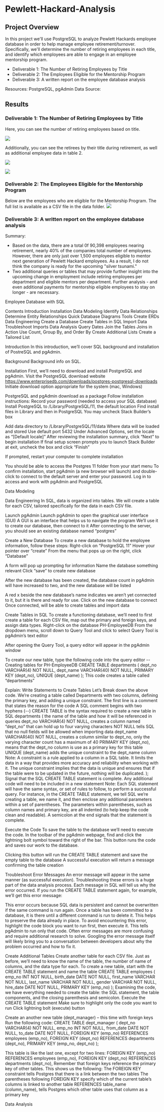 # Pewlett-Hackard-Analysis

## Project Overview
In this project we'll use PostgreSQL to analyze Pewlett Hackards employee database in order to help manage employee retirement/turnover. Specifically, we'll determine the number of retiring employees in each title, and identify which employees are able to engage in an employee mentorship program.

- Deliverable 1: The Number of Retiring Employees by Title
- Deliverable 2: The Employees Eligible for the Mentorship Program
- Deliverable 3: A written report on the employee database analysis

Resources: PostgreSQL, pgAdmin
Data Source: 

## Results

### Deliverable 1: The Number of Retiring Employees by Title

Here, you can see the number of retiring employees based on title.

![](retiring_titles.PNG)


Additionally, you can see the retirees by their title during retirement, as well as additional employee data in table 2.

![](unique_titles.PNG)

![](retirement_titles.PNG)



### Deliverable 2: The Employees Eligible for the Mentorship Program

Below are the employees who are eligible for the Mentorship Program. The full list is available as a CSV file in the data folder.
![](SQL2.PNG)

### Deliverable 3: A written report on the employee database analysis
Summary: 
- Based on the data, there are a total 0f 90,398 employees nearing retirement, nearly 40% of the companies total number of employees. However, there are only just over 1,500 employees eligible to mentor next generation of Pewlett Hackard employees. As a result, I do not think the company is ready for the upcoming "silver tsunami."
- Two additional queries or tables that may provide further insight into the upcoming change in employment include retiring employees per department and eligible mentors per department. Further analysis - and even additional payments for mentorship eligible employees to stay on longer - are necessary.


Employee Database with SQL


Contents
Introduction
Installation
Data Modeling
Identify Data Relationships
Determine Entity Relationships
Quick Database Diagrams Tools
Create ERDs
Data Engineering
Create a Database
Create Tables in SQL
Import Data
Troubleshoot Imports
Data Analysis
Query Dates
Join the Tables
Joins in Action
Use Count, Group By, and Order By
Create Additional Lists
Create a Tailored List


Introduction
In this introduction, we’ll cover SQL background and installation of PostreSQL and pgAdmin.

Background
Background info on SQL.

Installation
First, we’ll need to download and install PostgreSQL and pgAdmin.
Visit the PostgreSQL download website
https://www.enterprisedb.com/downloads/postgres-postgresql-downloads
Initiate download option appropriate for the system (mac, Windows)

PostgreSQL and pgAdmin download as a package
Follow installation instructions:
Record your password (needed to access your SQL database)
Install PostgreSQL to /Library/PostgreSQL/11, the default location
Find install files in Library and then in PostgreSQL
You may uncheck Stack Builder’s box

Add data directory to /Library/PostgreSQL/11/data
Where data will be loaded and stored
Use default port 5432
Under Advanced Options, set the locale as “[Default locale]”
After reviewing the installation summary, click “Next” to begin installation
If final setup screen prompts you to launch Stack Builder at exit, uncheck the box and click “Finish”

If prompted, restart your computer to complete installation

You should be able to access the Postgres 11 folder from your start menu
To confirm installation, start pgAdmin (a new browser will launch) and double-click to connect to the default server and enter your password.
Log in to access and work with pgAdmin and PostgreSQL




Data Modeling



Data Engineering
In SQL, data is organized into tables. We will create a table for each CSV, tailored specifically for the data in each CSV file.

Launch pgAdmin
Launch pgAdmin to open the graphical user interface (GUI)
A GUI is an interface that helps us to navigate the program
We’ll use it to create our database, then connect to it
After connecting to the server, you should see an existing database named “postgres”



Create a New Database
To create a new database to hold the employee information, follow these steps:
Right-click on “PostgreSQL 11”
Hover your pointer over “create”
From the menu that pops up on the right, click “Database”

 A form will pop up prompting for information
Name the database something relevant
Click “save” to create new database

After the new database has been created, the database count in pgAdmin will have increased to two, and the new database will be listed

A red x beside the new database’s name indicates we aren’t yet connected to it, but it is there and ready for use.
Click on the new database to connect
Once connected, will be able to create tables and import data

Create Tables in SQL
To create a functioning database, we’ll need to first create a table for each CSV file, map out the primary and foreign keys, and assign data types.
Right-click on the database PH-EmployeeDB
From the dropdown menu, scroll down to Query Tool and click to select
Query Tool is pgAdmin’s text editor

After opening the Query Tool, a query editor will appear in the pgAdmin window

To create our new table, type the following code into the query editor
-- Creating tables for PH-EmployeeDB
CREATE TABLE departments (
	dept_no VARCHAR(4) NOT NULL,
	dept_name VARCHAR(40) NOT NULL,
	PRIMARY KEY (dept_no),
	UNIQUE (dept_name)
);
This code creates a table called “departments”

Explain: Write Statements to Create Tables
Let’s Break down the above code. We’re creating a table called Departments with two columns, defining the primary key, and adding a unique constraint.
The first line is a comment that states the reason for the code
A SQL comment begins with two hyphens (--)
CREATE TABLE is the syntax required to create a new table in SQL
departments (
the name of the table and how it will be referenced in queries
dept_no VARCHAR(4) NOT NULL, 
creates a column named “dept_no” that can hold up to four varying characters
NOT NULL tells SQL that no null fields will be allowed when importing data
dept_name VARCHAR(40) NOT NULL, 
creates a column similar to dept_no, only the varying character count has a maximum of 40
PRIMARY KEY (dept_no), 
means that the dept_no column is use as a primary key for this table
UNIQUE (dept_name) 
adds the unique constraint to the dept_name column
Note: A constraint is a rule applied to a column in a SQL table. It limits the data in a way that provides more accuracy and reliability when working with it. The unique constraint implies that the data is unique and ensures that if the table were to be updated in the future, nothing will be duplicated.
); 
Signal that the SQL CREATE TABLE statement is complete.
Any additional code will need to be included in a new statement
Note: Each SQL statement will have the same syntax, or set of rules to follow, to perform a successful query. For instance, in the CREATE TABLE statement, we tell SQL we’re creating a table, we name it, and then enclose any additional parameters within a set of parentheses. The parameters within parentheses, such as column names and primary key, are all indented (to help keep the code clean and readable). A semicolon at the end signals that the statement is complete.

Execute the Code
To save the table to the database we’ll need to execute the code. In the toolbar of the pgAdmin webpage, find and click the lightning bolt symbol toward the right of the bar. This button runs the code and saves our work to the database.

Clicking this button will run the CREATE TABLE statement and save the empty table to the database
A successful execution will return a message confirming the table creation


Troubleshoot Error Messages
An error message will appear in the same manner (as successful execution). Troubleshooting these errors is a huge part of the data analysis process. Each message in SQL will tell us why the error occurred. If you run the CREATE TABLE statement again, for example, we’ll get this error message: 

This error occurs because SQL data is persistent and cannot be overwritten if the same command is run again. Once a table has been committed to a database, it is there until a different command is run to delete it. This helps to preserve the data already in place.
To avoid encountering this error, highlight the code block you want to run first, then execute it. This tells pgAdmin to run only that code.
Often error messages are more confusing and require additional research to solve. Googling the error message itself will likely bring you to a conversation between developers about why the problem occurred and how to fix it.

Create Additional Tables
Create another table for each CSV file. Just as before, we’ll need to know the name of the table, the number of name of columns, and the data type for each.
To create a new table, start with the CREATE TABLE statement and name the table
CREATE TABLE employees (
     emp_no INT NOT NULL,
     birth_date DATE NOT NULL,
     first_name VARCHAR NOT NULL,
     last_name VARCHAR NOT NULL,
     gender VARCHAR NOT NULL,
     hire_date DATE NOT NULL,
     PRIMARY KEY (emp_no)
);
Examining the code, we have everything needed to create the table: the SQL statement, the table components, and the closing parenthesis and semicolon.
Execute the CREATE TABLE statement
Make sure to highlight only the code you want to run
Click lightning bolt (execute) button

Create an another new table (dept_manager) – this time with foreign keys
Run the following code:
CREATE TABLE dept_manager (
	dept_no VARCHAR(4) NOT NULL,
	emp_no INT NOT NULL,
	from_date DATE NOT NULL,
	to_date DATE NOT NULL,
FOREIGN KEY (emp_no) REFERENCES employees (emp_no),
FOREIGN KEY (dept_no) REFERENCES departments (dept_no),
	PRIMARY KEY (emp_no, dept_no)
);

This table is like the last one, except for two lines: 
FOREIGN KEY (emp_no) REFERENCES employees (emp_no),
FOREIGN KEY (dept_no) REFERENCES departments (dept_no),
Remember that foreign keys reference the primary key of other tables.
This shows us the following:
The FOREIGN KEY constraint tells Postgres that there is a link between the two tables
The parentheses following FOREIGN KEY specify which of the current table’s columns is linked to another table
REFERENCES table_name (column_name), tells Postgres which other table uses that column as a primary key



Data Analysis
